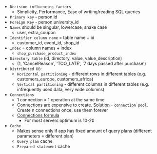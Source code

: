 * `Decision influencing factors`
    * Simplicity, Performance, Ease of writing/reading SQL queries
* `Primary key` - person.id
* `Foreign Key` - person.university_id
* `Names` should be singular, lowercase, snake case
    * user, extra_coupon
* `Identifier column name` = table name + id
    * customer_id, event_id, shop_id
* `Index` = column names + index
    * `shop_purchase_product_index`
* `Directory table` (id, directory, value, value_description)
    * (1, 'CancelReason', 'TOO_LATE', '7 days passed after purchase')
* `Distributed DB`:
    * `Horizontal partitioning` - different rows in different tables (e.g. customers_europe, customers_africa)
    * `Vertical partitioning` - different columns in different tables (e.g. infrequently used data, very wide columns)
* `Connections`
    * 1 connection = 1 operation at the same time
    * Connections are expensive to create. Solution - `connection pool`. Create n connections once, use them forever
    * [Connections formula](https://stackoverflow.com/questions/28987540/why-does-hikaricp-recommend-fixed-size-pool-for-better-performance)
        * For most servers optimum is 10-20
* `Cache`
    * Makes sense only if app has fixed amount of query plans (different parameters = different plan)
    * `Query plan` cache
    * `Prepared statement` cache